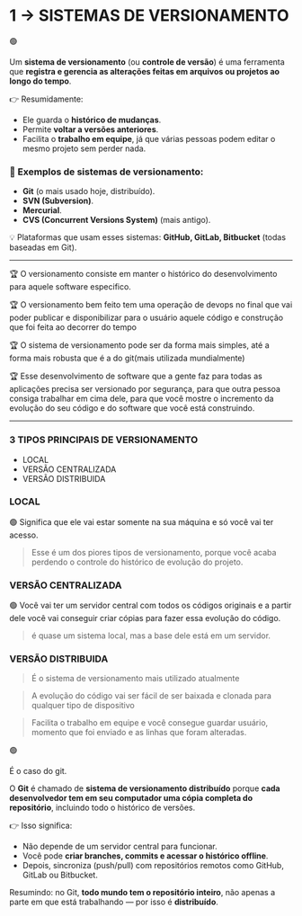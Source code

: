 # 1 → SISTEMAS DE VERSIONAMENTO

🟢

Um **sistema de versionamento** (ou **controle de versão**) é uma ferramenta que **registra e gerencia as alterações feitas em arquivos ou projetos ao longo do tempo**.

👉 Resumidamente:

- Ele guarda o **histórico de mudanças**.
- Permite **voltar a versões anteriores**.
- Facilita o **trabalho em equipe**, já que várias pessoas podem editar o mesmo projeto sem perder nada.

### 🔹 Exemplos de sistemas de versionamento:

- **Git** (o mais usado hoje, distribuído).
- **SVN (Subversion)**.
- **Mercurial**.
- **CVS (Concurrent Versions System)** (mais antigo).

💡 Plataformas que usam esses sistemas: **GitHub, GitLab, Bitbucket** (todas baseadas em Git).


---

🏆 O versionamento consiste em manter o histórico do desenvolvimento para aquele software especifico.


🏆 O versionamento bem feito tem uma operação de devops no final que vai poder publicar e disponibilizar para o usuário aquele código e construção que foi feita ao decorrer do tempo


🏆 O sistema de versionamento pode ser da forma mais simples, até a forma mais robusta que é a do git(mais utilizada mundialmente)


🏆 Esse desenvolvimento de software que a gente faz para todas as aplicações precisa ser versionado por segurança, para que outra pessoa consiga trabalhar em cima dele, para que você mostre o incremento da evolução do seu código e do software que você está construindo.


---

### 3 TIPOS PRINCIPAIS DE VERSIONAMENTO

- LOCAL
- VERSÃO CENTRALIZADA
- VERSÃO DISTRIBUIDA

### LOCAL

🟢 Significa que ele vai estar somente na sua máquina e só você vai ter acesso.

> Esse é um dos piores tipos de versionamento, porque você acaba perdendo o controle do histórico de evolução do projeto.
> 

### VERSÃO CENTRALIZADA

🟢 Você vai ter um servidor central com todos os códigos originais e a partir dele você vai conseguir criar cópias para fazer essa evolução do código.

> é quase um sistema local, mas a base dele está em um servidor.
> 

### VERSÃO DISTRIBUIDA

> É o sistema de versionamento mais utilizado atualmente
> 

> A evolução do código vai ser fácil de ser baixada e clonada para qualquer tipo de dispositivo
> 

> Facilita o trabalho em equipe e você consegue guardar usuário, momento que foi enviado e as linhas que foram alteradas.
> 

🟢

É o caso do git. 

O **Git** é chamado de **sistema de versionamento distribuído** porque **cada desenvolvedor tem em seu computador uma cópia completa do repositório**, incluindo todo o histórico de versões.

👉 Isso significa:

- Não depende de um servidor central para funcionar.
- Você pode **criar branches, commits e acessar o histórico offline**.
- Depois, sincroniza (push/pull) com repositórios remotos como GitHub, GitLab ou Bitbucket.

Resumindo: no Git, **todo mundo tem o repositório inteiro**, não apenas a parte em que está trabalhando — por isso é **distribuído**.
